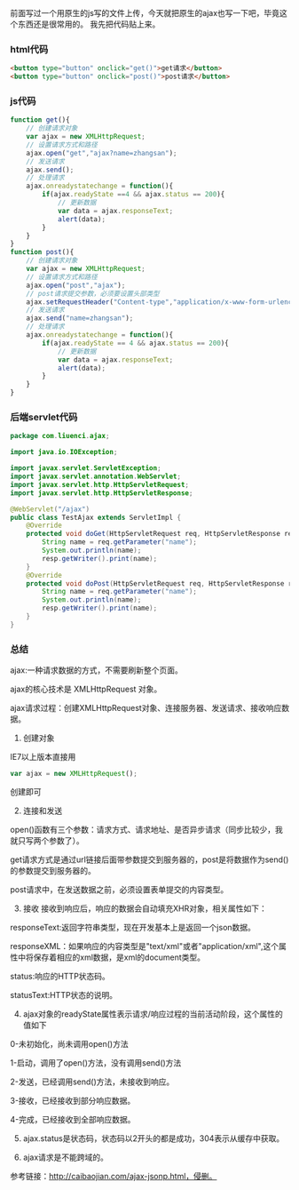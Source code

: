 前面写过一个用原生的js写的文件上传，今天就把原生的ajax也写一下吧，毕竟这个东西还是很常用的。
我先把代码贴上来。
### html代码
```html
<button type="button" onclick="get()">get请求</button>
<button type="button" onclick="post()">post请求</button>
```
### js代码
```javascript
function get(){
	// 创建请求对象
	var ajax = new XMLHttpRequest;
	// 设置请求方式和路径
	ajax.open("get","ajax?name=zhangsan");
	// 发送请求
	ajax.send();
	// 处理请求
	ajax.onreadystatechange = function(){
		if(ajax.readyState ==4 && ajax.status == 200){
			// 更新数据
			var data = ajax.responseText;
			alert(data);
		}
	}
}
function post(){
	// 创建请求对象
	var ajax = new XMLHttpRequest;
	// 设置请求方式和路径
	ajax.open("post","ajax");
	// post请求提交参数，必须要设置头部类型
	ajax.setRequestHeader("Content-type","application/x-www-form-urlencoded");
	// 发送请求
	ajax.send("name=zhangsan");
	// 处理请求
	ajax.onreadystatechange = function(){
		if(ajax.readyState == 4 && ajax.status == 200){
			// 更新数据
			var data = ajax.responseText;
			alert(data);
		}
	}
}
```
### 后端servlet代码
```java
package com.liuenci.ajax;

import java.io.IOException;

import javax.servlet.ServletException;
import javax.servlet.annotation.WebServlet;
import javax.servlet.http.HttpServletRequest;
import javax.servlet.http.HttpServletResponse;

@WebServlet("/ajax")
public class TestAjax extends ServletImpl {
	@Override
	protected void doGet(HttpServletRequest req, HttpServletResponse resp) throws ServletException, IOException {
		String name = req.getParameter("name");
		System.out.println(name);
		resp.getWriter().print(name);
	}
	@Override
	protected void doPost(HttpServletRequest req, HttpServletResponse resp) throws ServletException, IOException {
		String name = req.getParameter("name");
		System.out.println(name);
		resp.getWriter().print(name);
	}
}
```
### 总结
ajax:一种请求数据的方式，不需要刷新整个页面。

ajax的核心技术是 XMLHttpRequest 对象。

ajax请求过程：创建XMLHttpRequest对象、连接服务器、发送请求、接收响应数据。
1. 创建对象

IE7以上版本直接用
```javascript
var ajax = new XMLHttpRequest();
```
创建即可

2. 连接和发送

open()函数有三个参数：请求方式、请求地址、是否异步请求（同步比较少，我就只写两个参数了）。

get请求方式是通过url链接后面带参数提交到服务器的，post是将数据作为send()的参数提交到服务器的。

post请求中，在发送数据之前，必须设置表单提交的内容类型。

3. 接收
接收到响应后，响应的数据会自动填充XHR对象，相关属性如下：

responseText:返回字符串类型，现在开发基本上是返回一个json数据。

responseXML：如果响应的内容类型是"text/xml"或者"application/xml",这个属性中将保存着相应的xml数据，是xml的document类型。

status:响应的HTTP状态码。

statusText:HTTP状态的说明。

4. ajax对象的readyState属性表示请求/响应过程的当前活动阶段，这个属性的值如下

0-未初始化，尚未调用open()方法

1-启动，调用了open()方法，没有调用send()方法

2-发送，已经调用send()方法，未接收到响应。

3-接收，已经接收到部分响应数据。

4-完成，已经接收到全部响应数据。

5. ajax.status是状态码，状态码以2开头的都是成功，304表示从缓存中获取。

6. ajax请求是不能跨域的。

参考链接：http://caibaojian.com/ajax-jsonp.html，侵删。
